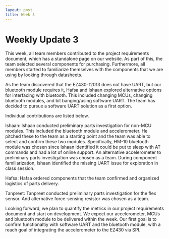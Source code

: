 ```yaml
---
layout: post
title: Week 3
---
```


# Weekly Update 3
This week, all team members contributed to the project requirements document, which has a standalone page on our website. As part of this, the team selected several components for purchasing. Furthermore, all members started to familiarize themselves with the components that we are using by looking through datasheets.

As the team discovered that the EZ430-f2013 does not have UART, but our bluetooth module requires it, Hafsa and Ishaan explored alternative options for interfacing with bluetooth. This included changing MCUs, changing bluetooth modules, and bit banging/using software UART. The team has decided to pursue a software UART solution as a first option.

Individual contributions are listed below.

Ishaan: Ishaan conducted preliminary parts investigation for non-MCU modules. This included the bluetooth module and accelerometer. He pitched these to the team as a starting point and the team was able to select and confirm these two modules. Specifically, HM-10 bluetooth module was chosen since Ishaan identified it could be put to sleep with AT commands and had a lot of online support. An alternative accelerometer to preliminary parts investigation was chosen as a team.
During component familiarization, Ishaan identified the missing UART issue for exploration in class session.

Hafsa: Hafsa ordered components that the team confirmed and organized logistics of parts delivery.

Tanpreet: Tanpreet conducted preliminary parts investigation for the flex sensor. And alternative force-sensing resistor was chosen as a team.

Looking forward, we plan to quantify the metrics in our project requirements document and start on development. We expect our accelerometer, MCUs and bluetooth module to be delivered within the week. Our first goal is to confirm functionaltiy with software UART and the bluetooth module, with a reach goal of integrating the accelerometer to the EZ430 via SPI.
